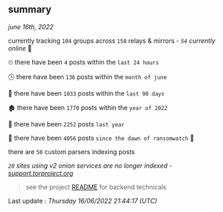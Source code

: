 
## summary
_june 16th, 2022_

currently tracking `104` groups across `150` relays & mirrors - _`54` currently online_ 📡

⏲ there have been `4` posts within the `last 24 hours`

🕓 there have been `136` posts within the `month of june`

📅 there have been `1033` posts within the `last 90 days`

🏚 there have been `1770` posts within the `year of 2022`

🚀 there have been `2252` posts `last year`

🦕 there have been `4056` posts `since the dawn of ransomwatch` 🐣

there are `50` custom parsers indexing posts

_`20` sites using v2 onion services are no longer indexed - [support.torproject.org](https://support.torproject.org/onionservices/v2-deprecation/)_

> see the project [README](https://github.com/jmousqueton/ransomwatch#readme) for backend technicals



Last update : _Thursday 16/06/2022 21:44:17 (UTC)_

